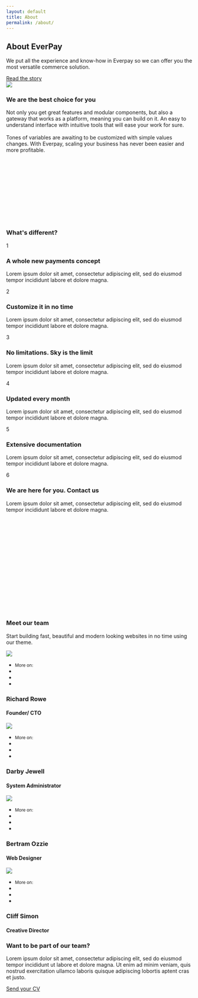 ```yaml
---
layout: default
title: About
permalink: /about/
---
```


<section class="slice-lg slice--offset-top has-bg-cover bg-size-cover" style="background-image: url(/assets/images/backgrounds/slider/img-26.jpg); background-position: left center;">
                        <span class="mask mask-dark--style-1"></span>
                        <div class="container relative">
                            <div class="row cols-xs-space cols-sm-space cols-md-space align-items-center text-left">
                                <div class="col-lg-5 col-md-6">
 <h1 class="heading heading-responsive heading-1 strong-500 c-white"> About EverPay</h1>
 <p class="lead line-height-1_8 strong-300 mt-4 c-white">
             We put all the experience and know-how in Everpay so we can offer you the most versatile commerce solution.
                                    </p>
<a href="#" class="btn btn-styled btn-white btn-circle mt-5">Read the story</a>
                                </div>
<div class="col-md-6 ml-lg-auto">
                                    <div class="block block-image-holder z-depth-3">
                                        <div class="block-image">
                                            <img src="/assets/images/prv/other/img-12-1000x900.jpg" class="img-fluid img-center">
<a href="https://www.youtube.com/watch?v=zodT9bCdIiI" data-fancybox>
                                                <span class="play-video">
                                                    <i class="fa fa-play"></i>
                                                </span>
                                            </a>
                                        </div>
                                    </div>
                                </div>
                            </div>
                        </div>
 </section>
                    
 <section class="slice-xl sct-color-1" style="padding-bottom: 12em;">
                        <span class="mask mask-light--style-1"></span>
                        <div class="container">
                            <div class="row">
                                <div class="col-lg-6">
                                    <h3 class="heading heading-2 strong-400 c-black">
                                        We are the best choice for you
                                    </h3>
                                    <p class="text-lg line-height-1_8 c-black mt-4">
                                        Not only you get great features and modular components, but also a gateway that works as a platform, meaning you can build on it.
                                        An easy to understand interface with intuitive tools that will ease your work for sure. 
                                        <br><br>
                                        Tones of variables are awaiting to be customized
                                        with simple values changes. With Everpay, scaling your business has never been easier and more profitable.
                                    </p>                                   
                                </div>
                            </div>
                        </div>
                    </section>                  
                    
   <section class="ss-slice ss-style-doublediagonal bg-base-1" style="padding-bottom: 18em;">
                        <div class="container">
                            <div class="section-title section-title-inverse section-title--style-1 text-center">
                                <h3 class="section-title-inner heading-1 c-white text-normal">
                                    What's different?
                                </h3>
                                <span class="section-title-delimiter clearfix d-none"></span>
                            </div>

  <span class="clearfix"></span>
  <span class="space-xs-xl"></span>
<div class="">
                                <div class="row-wrapper">
                                    <div class="row">
                                        <div class="col-lg-4 col-md-12 col-sm-12 col-12">
                                            <div class="icon-block icon-block--style-1-v1">
                                                <div class="block-icon c-base-text-1">
                                                    <span class="icon-number c-base-text-1">1</span>
                                                </div>
                                                <div class="block-content">
                             <h3 class="heading heading-5 c-base-text-1 strong-600">
                                                      A whole new payments concept
                                                  </h3>
                                                    <p class="mt-3 c-white">
     Lorem ipsum dolor sit amet, consectetur adipiscing elit, sed do eiusmod tempor incididunt labore et dolore magna.
                                                    </p>
                                                </div>
                                            </div>
                                        </div>
                                        <div class="col-lg-4 col-md-12 col-sm-12 col-12">
                                            <div class="icon-block icon-block--style-1-v1">
                                                <div class="block-icon">
                                                    <span class="icon-number c-base-text-1">2</span>
                                                </div>
                                                <div class="block-content">
                                                    <h3 class="heading heading-5 c-base-text-1 strong-600">Customize it in no time</h3>
                                                    <p class="mt-3 c-white">
                                                        Lorem ipsum dolor sit amet, consectetur adipiscing elit, sed do eiusmod tempor incididunt labore et dolore magna.
                                                    </p>
                                                </div>
                                            </div>
                                        </div>
                                        <div class="col-lg-4 col-md-12 col-sm-12 col-12">
                                            <div class="icon-block icon-block--style-1-v1">
                                                <div class="block-icon">
                                                    <span class="icon-number c-base-text-1">3</span>
                                                </div>
                                                <div class="block-content">
                                                    <h3 class="heading heading-5 c-base-text-1 strong-600">
                                                      No limitations. Sky is the limit
                                                  </h3>
                                                    <p class="mt-3 c-white">
         Lorem ipsum dolor sit amet, consectetur adipiscing elit, sed do eiusmod tempor incididunt labore et dolore magna.
                                                    </p>
                                                </div>
                                            </div>
                                        </div>
                                    </div>

 <div class="row">
                                        <div class="col-lg-4 col-md-12 col-sm-12 col-12">
                                            <div class="icon-block icon-block--style-1-v1">
                                                <div class="block-icon">
                                                    <span class="icon-number c-base-text-1">4</span>
                                                </div>
                                                <div class="block-content">
                                                    <h3 class="heading heading-5 c-base-text-1 strong-600">Updated every month</h3>
                                                    <p class="mt-3 c-white">
                      Lorem ipsum dolor sit amet, consectetur adipiscing elit, sed do eiusmod tempor incididunt labore et dolore magna.
                                                    </p>
                                                </div>
                                            </div>
                                        </div>
<div class="col-lg-4 col-md-12 col-sm-12 col-12">
                                            <div class="icon-block icon-block--style-1-v1">
                                                <div class="block-icon">
                                                    <span class="icon-number c-base-text-1">5</span>
                                                </div>
                                                <div class="block-content">
                                                    <h3 class="heading heading-5 c-base-text-1 strong-600">Extensive documentation</h3>
                                                    <p class="mt-3 c-white">
                    Lorem ipsum dolor sit amet, consectetur adipiscing elit, sed do eiusmod tempor incididunt labore et dolore magna.
                                                    </p>
                                                </div>
                                            </div>
                                        </div>
   <div class="col-lg-4 col-md-12 col-sm-12 col-12">
                                            <div class="icon-block icon-block--style-1-v1">
                                                <div class="block-icon">
                                                    <span class="icon-number c-base-text-1">6</span>
                                                </div>
                                                <div class="block-content">
                      <h3 class="heading heading-5 c-base-text-1 strong-600">We are here for you. Contact us</h3>
                                                    <p class="mt-3 c-white">
                      Lorem ipsum dolor sit amet, consectetur adipiscing elit, sed do eiusmod tempor incididunt labore et dolore magna.
                                                    </p>
                                                </div>
                                            </div>
                                        </div>
                                    </div>
                                </div>
                            </div>
                        </div>
                    </section>           
                    
<section class="slice-lg sct-color-1 border-top border-bottom animate-hover-slide-3">
                        <div class="container">
                            <div class="section-title section-title--style-1 text-center mb-2">
                                <h3 class="section-title-inner heading-2 text-normal">
                                    Meet our team
                                </h3>
                                <span class="section-title-delimiter clearfix d-none"></span>
                            </div>

<span class="clearfix"></span>

<div class="fluid-paragraph fluid-paragraph-sm text-center">
          <p class="text-lg c-gray-light">Start building fast, beautiful and modern looking websites in no time using our theme.</p>
                            </div>

<span class="space-xs-xl"></span>

 <div class="row">
   <div class="col-lg-3 col-md-6">
                                    <div class="block block--style-3 block--style-3-v2">
                                        <div class="figure block-image">
                                            <div class="view view-first">
                                                <a href="about-2.html#">
                                                    <img src="/assets/images/prv/team/business/img-b-5.jpg">
                                                </a>
                                            </div>

  <div class="figcaption">
                                                <ul class="social-icons text-right">
                                                    <li class="text pull-left">
                                                        <small>More on:</small>
                                                    </li>
                                                    <li class="facebook"><a href="about-2.html#"><i class="fa fa-facebook"></i></a></li>
                                                    <li class="twitter"><a href="about-2.html#"><i class="fa fa-twitter"></i></a></li>
                                                    <li class="linkedin"><a href="about-2.html#"><i class="fa fa-linkedin"></i></a></li>
                                                </ul>
                                            </div>
                                        </div>
                                        <div class="block-body text-center">
                                            <h3 class="heading heading-5 strong-600 mb-0">Richard Rowe</h3>
                                            <h4 class="heading heading-sm strong-300">Founder/ CTO</h4>
                                        </div>
                                    </div>
                                </div>

 <div class="col-lg-3 col-md-6">
                                    <div class="block block--style-3 block--style-3-v2">
                                        <div class="figure block-image">
                                            <div class="view view-first">
                                                <a href="about-2.html#">
                                                    <img src="/assets/images/prv/team/business/img-b-2.jpg">
                                                </a>
                                            </div>

<div class="figcaption">
                                                <ul class="social-icons text-right">
                                                    <li class="text pull-left">
                                                        <small>More on:</small>
                                                    </li>
                                                    <li class="facebook"><a href="about-2.html#"><i class="fa fa-facebook"></i></a></li>
                                                    <li class="twitter"><a href="about-2.html#"><i class="fa fa-twitter"></i></a></li>
                                                    <li class="linkedin"><a href="about-2.html#"><i class="fa fa-linkedin"></i></a></li>
                                                </ul>
                                            </div>
                                        </div>
                <div class="block-body text-center">
                                            <h3 class="heading heading-5 strong-600 mb-0">Darby Jewell</h3>
                                            <h4 class="heading heading-sm strong-300">System Administrator</h4>
                                        </div>
                                    </div>
                                </div>

 <div class="col-lg-3 col-md-6">
                                    <div class="block block--style-3 block--style-3-v2">
                                        <div class="figure block-image">
                                            <div class="view view-first">
                                                <a href="about-2.html#">
                                                    <img src="/assets/images/prv/team/business/img-b-3.jpg">
                                                </a>
                                            </div>

   <div class="figcaption">
                                                <ul class="social-icons text-right">
                                                    <li class="text pull-left">
                                                        <small>More on:</small>
                                                    </li>
                                                    <li class="facebook"><a href="about-2.html#"><i class="fa fa-facebook"></i></a></li>
                                                    <li class="twitter"><a href="about-2.html#"><i class="fa fa-twitter"></i></a></li>
                                                    <li class="linkedin"><a href="about-2.html#"><i class="fa fa-linkedin"></i></a></li>
                                                </ul>
                                            </div>
                                        </div>
 <div class="block-body text-center">
                                            <h3 class="heading heading-5 strong-600 mb-0">Bertram Ozzie</h3>
                                            <h4 class="heading heading-sm strong-300">Web Designer</h4>
                                        </div>
                                    </div>
                                </div>

<div class="col-lg-3 col-md-6">
                                    <div class="block block--style-3 block--style-3-v2">
                                        <div class="figure block-image">
                                            <div class="view view-first">
                                                <a href="about-2.html#">
                                                    <img src="/assets/images/prv/team/business/img-b-4.jpg">
                                                </a>
                              </div>

  <div class="figcaption">
    <ul class="social-icons text-right">
      <li class="text pull-left">
                                                        <small>More on:</small>
                                                    </li>
                                                    <li class="facebook"><a href="about-2.html#"><i class="fa fa-facebook"></i></a></li>
                                                    <li class="twitter"><a href="about-2.html#"><i class="fa fa-twitter"></i></a></li>
                                                    <li class="linkedin"><a href="about-2.html#"><i class="fa fa-linkedin"></i></a></li>
                                                </ul>
                                            </div>
                                        </div>
   <div class="block-body text-center">
                                            <h3 class="heading heading-5 strong-600 mb-0">Cliff Simon</h3>
                                            <h4 class="heading heading-sm strong-300">Creative Director</h4>
                                        </div>
                                    </div>
                                </div>
                            </div>
                        </div>
  </section>  
                    
<section class="slice-lg sct-color-1">
                    <div class="container text-center">
                        <div class="row">
                            <div class="col-md-12">
                                <div class="section-title section-title--style-1 text-center mb-4">
                                    <h3 class="section-title-inner heading-2 text-normal">
                                        Want to be part of our team?
                                    </h3>
                                    <span class="section-title-delimiter clearfix d-none"></span>
                                </div>
               <span class="clearfix"></span>
<div class="fluid-paragraph fluid-paragraph-sm text-center">
                                    <p class="text-lg line-height-1_8 c-gray-light">
   Lorem ipsum dolor sit amet, consectetur adipiscing elit, sed do eiusmod tempor incididunt ut labore et dolore magna. Ut enim ad minim veniam, quis nostrud exercitation ullamco laboris quisque adipiscing lobortis aptent cras et justo.
                                    </p>
 <a href="about-3.html#" class="btn btn-styled btn-base-1 btn-circle mt-5">Send your CV</a>
                                </div>
                            </div>
                        </div>
                    </div>
</section>
                

